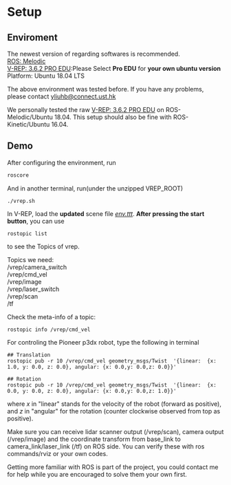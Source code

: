 # Setup

## Enviroment
The newest version of regarding softwares is recommended.<br>
[ROS: Melodic]<br>
[V-REP: 3.6.2 PRO EDU]:Please Select **Pro EDU** for **your own ubuntu version** <br>
Platform: Ubuntu 18.04 LTS 

The above environment was tested before. If you have any problems, please contact yliuhb@connect.ust.hk

We personally tested the raw [V-REP: 3.6.2 PRO EDU] on ROS-Melodic/Ubuntu 18.04. This setup should also be fine with ROS-Kinetic/Ubuntu 16.04.

## Demo
After configuring the environment, run
```bash
roscore
```
And in another terminal, run(under the unzipped VREP_ROOT)
```
./vrep.sh
```
In V-REP, load the **updated** scene file [*env.ttt*](resources/env.ttt).
**After pressing the start button**, you can use
```
rostopic list
```
to see the Topics of vrep.

Topics we need: <br>
/vrep/camera_switch<br>
/vrep/cmd_vel<br>
/vrep/image<br>
/vrep/laser_switch<br>
/vrep/scan<br>
/tf


Check the meta-info of a topic:
```
rostopic info /vrep/cmd_vel
```
For controling the Pioneer p3dx robot, type the following in terminal
```
## Translation
rostopic pub -r 10 /vrep/cmd_vel geometry_msgs/Twist  '{linear:  {x: 1.0, y: 0.0, z: 0.0}, angular: {x: 0.0,y: 0.0,z: 0.0}}' 

## Rotation
rostopic pub -r 10 /vrep/cmd_vel geometry_msgs/Twist  '{linear:  {x: 0.0, y: 0.0, z: 0.0}, angular: {x: 0.0,y: 0.0,z: 1.0}}' 
```
where $x$ in "linear" stands for the velocity of the robot (forward as positive), and $z$ in "angular" for the rotation (counter clockwise observed from top as positive).

Make sure you can receive lidar scanner output (/vrep/scan), camera output (/vrep/image) and the coordinate transform from base_link to camera_link/laser_link (/tf) on ROS side. You can verify these with ros commands/rviz or your own codes.

Getting more familiar with ROS is part of the project, you could contact me for help while you are encouraged to solve them your own first.


[ROS: Melodic]:http://wiki.ros.org/melodic
[V-REP: 3.6.2 PRO EDU]:https://coppeliarobotics.com/previousVersions
[vrep_ros_bridge]:https://github.com/lagadic/vrep_ros_bridge
[vrep_ros_interface]:https://github.com/CoppeliaRobotics/v_repExtRosInterface